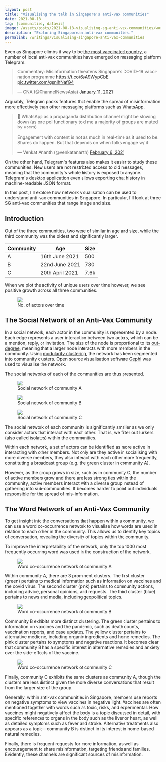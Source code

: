```yaml
---
layout: post
title: "Visualising the talk in Singapore's anti-vax communities"
date: 2021-08-18
tag: [communities, dataviz]
image: /assets/posts/2021-08-18-visualising-sg-anti-vax-communities/word_network_B.png
description: "Exploring Singaporean anti-vax communities."
permalink: /writings/visualising-singapore-anti-vax-communities
---
```


Even as Singapore climbs it way to be [the most vaccinated country](https://www.nytimes.com/interactive/2021/world/covid-vaccinations-tracker.html), a number of local anti-vax communities have emerged on messaging platform Telegram.

<div class="twitter-tweet-container">
<blockquote class="twitter-tweet"><p lang="en" dir="ltr">Commentary: Misinformation threatens Singapore’s COVID-19 vaccination programme <a href="https://t.co/6sA9WypCbE">https://t.co/6sA9WypCbE</a> <a href="https://t.co/gsnihNafG4">pic.twitter.com/gsnihNafG4</a></p>&mdash; CNA (@ChannelNewsAsia) <a href="https://twitter.com/ChannelNewsAsia/status/1348759361674309634?ref_src=twsrc%5Etfw">January 11, 2021</a></blockquote> <script async src="https://platform.twitter.com/widgets.js" charset="utf-8"></script>
</div>

Arguably, Telegram packs features that enable the spread of misinformation more effectively than other messaging platforms such as WhatsApp.

<div class="twitter-tweet-container">
<blockquote class="twitter-tweet"><p lang="en" dir="ltr">🧵 WhatsApp as a propaganda distribution channel might be slowing down (as one pol functionary told me a majority of groups are muted by users) <br><br>Engagement with content is not as much in real-time as it used to be. Shares do happen. But that depends on when folks engage w/ it</p>&mdash; Venkat Ananth (@venkatananth) <a href="https://twitter.com/venkatananth/status/1357923318356037637?ref_src=twsrc%5Etfw">February 6, 2021</a></blockquote> <script async src="https://platform.twitter.com/widgets.js" charset="utf-8"></script>
</div>

On the other hand, Telegram's features also makes it easier to study these communities. New users are not restricted access to old messages, meaning that the community's whole history is exposed to anyone. Telegram's desktop application even allows exporting chat history in machine-readable JSON format.

In this post, I'll explore how network visualisation can be used to understand anti-vax communities in Singapore. In particular, I'll look at three SG anti-vax communities that range in age and size.

## Introduction

Out of the three communities, two were of similar in age and size, while the third community was the oldest and significantly larger.

| Community | Age             | Size  |
------------|-----------------|-------|
| A         | 16th June 2021  | 500   |
| B         | 22nd June 2021  | 730   |
| C         | 20th April 2021 | 7.6k  |

When we plot the activity of unique users over time however, we see positive growth across all three communities.

<figure>
    <img src="../assets/posts/2021-08-18-visualising-sg-anti-vax-communities/actors_time.png"/>
    <figcaption>No. of actors over time</figcaption>
</figure>

## The Social Network of an Anti-Vax Community

In a social network, each actor in the community is represented by a node. Each edge represents a user interaction between two actors, which can be a mention, reply, or invitation. The size of the node is proportional to its [out-degree](https://en.wikipedia.org/wiki/Directed_graph#Indegree_and_outdegree), meaning that a larger node interacts with more members in the community. Using [modularity clustering](https://en.wikipedia.org/wiki/Modularity_(networks)), the network has been segmented into community clusters. Open source visualisation software [Gephi](https://gephi.org/) was used to visualise the network.

The social networks of each of the communities are thus presented.

<figure>
    <img src="../assets/posts/2021-08-18-visualising-sg-anti-vax-communities/social_network_A.png"/>
    <figcaption>Social network of community A</figcaption>
</figure>

<figure>
    <img src="../assets/posts/2021-08-18-visualising-sg-anti-vax-communities/social_network_B.png"/>
    <figcaption>Social network of community B</figcaption>
</figure>

<figure>
    <img src="../assets/posts/2021-08-18-visualising-sg-anti-vax-communities/social_network_C.png"/>
    <figcaption>Social network of community C</figcaption>
</figure>

The social network of each community is significantly smaller as we only consider actors that interact with each other. That is, we filter out lurkers (also called isolates) within the communities.

Within each network, a set of actors can be identified as more active in interacting with other members. Not only are they active in socialising with more diverse members, they also interact with each other more frequently, constituting a broadcast group (e.g. the green cluster in community A).

However, as the group grows in size, such as in community C, the number of active members grow and there are less strong ties within the community, active members interact with a diverse group instead of gathering into sub-communities. It becomes harder to point out individuals responsible for the spread of mis-information.

## The Word Network of an Anti-Vax Community

To get insight into the conversations that happen within a community, we can use a word co-occurrence network to visualise how words are used in relation to each other in the community. This allows us to identify key topics of conversation, revealing the diversity of topics within the community.

To improve the interpretability of the network, only the top 1000 most frequently occurring word was used in the construction of the network.

<figure>
    <img src="../assets/posts/2021-08-18-visualising-sg-anti-vax-communities/word_network_A.png"/>
    <figcaption>Word co-occurrence network of community A</figcaption>
</figure>

Within community A, there are 3 prominent clusters. The first cluster (green) pertains to medical information such as information on vaccines and the covid virus. The second cluster (pink) pertains to community actions, including advice, personal opinions, and requests. The third cluster (blue) pertains to news and media, including geopolitical topics.

<figure>
    <img src="../assets/posts/2021-08-18-visualising-sg-anti-vax-communities/word_network_B.png"/>
    <figcaption>Word co-occurrence network of community B</figcaption>
</figure>

Community B exhibits more distinct clustering. The green cluster pertains to information on vaccines and the pandemic, such as death counts, vaccination reports, and case updates. The yellow cluster pertains to alternative medicine, including organic ingredients and home remedies. The pink cluster pertains to symptoms and negative reactions. It becomes clear that community B has a specific interest in alternative remedies and anxiety over the side-effects of the vaccine.

<figure>
    <img src="../assets/posts/2021-08-18-visualising-sg-anti-vax-communities/word_network_C.png"/>
    <figcaption>Word co-occurrence network of community C</figcaption>
</figure>

Finally, community C exhibits the same clusters as community A, though the clusters are less distinct given the more diverse conversations that result from the larger size of the group.

Generally, within anti-vax communities in Singapore, members use reports on negative symptoms to view vaccines in negative light. Vaccines are often mentioned together with words such as toxic, risks, and experimental. How vaccines might negatively affect the body is a topic discussed in detail, with specific references to organs in the body such as the liver or heart, as well as detailed symptoms such as fever and stroke. Alternative treatments also appears as a topic—community B is distinct in its interest in home-based natural remedies. 

Finally, there is frequent requests for more information, as well as encouragement to share misinformation, targeting friends and families. Evidently, these channels are significant sources of misinformation.